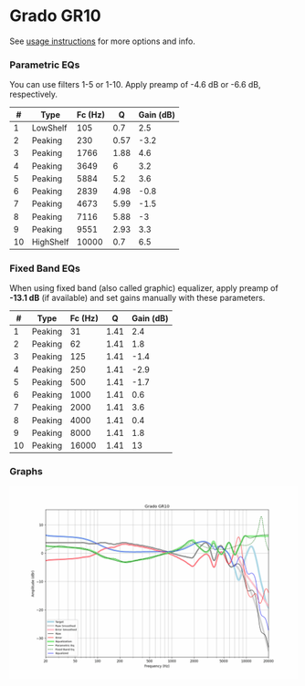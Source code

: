# Grado GR10
See [usage instructions](https://github.com/jaakkopasanen/AutoEq#usage) for more options and info.

### Parametric EQs
You can use filters 1-5 or 1-10. Apply preamp of -4.6 dB or -6.6 dB, respectively.

|   # | Type      |   Fc (Hz) |    Q |   Gain (dB) |
|-----|-----------|-----------|------|-------------|
|   1 | LowShelf  |       105 | 0.7  |         2.5 |
|   2 | Peaking   |       230 | 0.57 |        -3.2 |
|   3 | Peaking   |      1766 | 1.88 |         4.6 |
|   4 | Peaking   |      3649 | 6    |         3.2 |
|   5 | Peaking   |      5884 | 5.2  |         3.6 |
|   6 | Peaking   |      2839 | 4.98 |        -0.8 |
|   7 | Peaking   |      4673 | 5.99 |        -1.5 |
|   8 | Peaking   |      7116 | 5.88 |        -3   |
|   9 | Peaking   |      9551 | 2.93 |         3.3 |
|  10 | HighShelf |     10000 | 0.7  |         6.5 |

### Fixed Band EQs
When using fixed band (also called graphic) equalizer, apply preamp of **-13.1 dB** (if available) and set gains manually with these parameters.

|   # | Type    |   Fc (Hz) |    Q |   Gain (dB) |
|-----|---------|-----------|------|-------------|
|   1 | Peaking |        31 | 1.41 |         2.4 |
|   2 | Peaking |        62 | 1.41 |         1.8 |
|   3 | Peaking |       125 | 1.41 |        -1.4 |
|   4 | Peaking |       250 | 1.41 |        -2.9 |
|   5 | Peaking |       500 | 1.41 |        -1.7 |
|   6 | Peaking |      1000 | 1.41 |         0.6 |
|   7 | Peaking |      2000 | 1.41 |         3.6 |
|   8 | Peaking |      4000 | 1.41 |         0.4 |
|   9 | Peaking |      8000 | 1.41 |         1.8 |
|  10 | Peaking |     16000 | 1.41 |        13   |

### Graphs
![](./Grado%20GR10.png)
